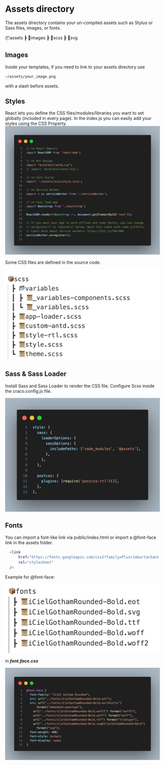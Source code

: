 # Assets directory

The assets directory contains your un-compiled assets such as Stylus or Sass files, images, or fonts.

📦assets
 ┣ 📂images
 ┣ 📂scss
 ┣ 📂svg

## Images
Inside your templates, if you need to link to your assets directory use 

```bash
~/assets/your_image.png
``` 
with a slash before assets.


## Styles
React lets you define the CSS files/modules/libraries you want to set globally (included in every page). In the index.js you can easily add your styles using the CSS Property.
![Import CSS](/assets/images/css.png)

Some CSS files are defined in the source code.

![CSS Structural](/assets/images/css-structural.png)

## Sass & Sass Loader
Install Sass and Sass Loader to render the CSS file.
Configure Scss inside the craco.config.js file.

![Sass Loader](/assets/images/sass.png)

## Fonts
You can import a font-like link via public/index.html or import a @font-face link in the assets folder.

```bash
  <link
      href="https://fonts.googleapis.com/css2?family=Plus+Jakarta+Sans:wght@400;500;600;700&display=swap"
      rel="stylesheet"
  />
```

Example for @font-face:

![Font Structural](/assets/images/font-structural.png)

in ***font.face.css***

![Fonts](/assets/images/font-face.png)